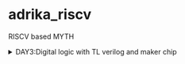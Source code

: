 # adrika_riscv
RISCV based MYTH 

<details>
  <summary>
    DAY3:Digital logic with TL verilog and maker chip 
  </summary>

## What is RISCV?
RISC-V is an open-source instruction set architecture used to develop custom processors for Variety of applications.

## Why RISCV?
+ Open source and free to use
+  One of its kind open source hardware
+  Availability of smaller , energy - efficient and modular options .
+  Customizable ISA

What is TL Verilog?
Transaction level verilog or TL Verilog is an emerging System Verilog that supports a new design methodology, called transaction level design.

The fundamental building blocks for digital logics are logic gates , all in 1's and 0's 
+ Not gate
+ AND Gate
+ OR Gate
+ XOR Gate
+ NAND Gate
+ NOR Gate
+ XNOR Gate


### Combinational circuits 
Circuits dont have any memory , the output of the circuit at any instant of time , depends only on the levels present at input terminals .

### LAB EXERSCISES :
Pythagorean example 

![image](https://github.com/AdrikaMohanty/adrika_riscv/assets/84654826/689451c7-2ef7-456b-9bdb-064df1e4aed5)









  
</details>
